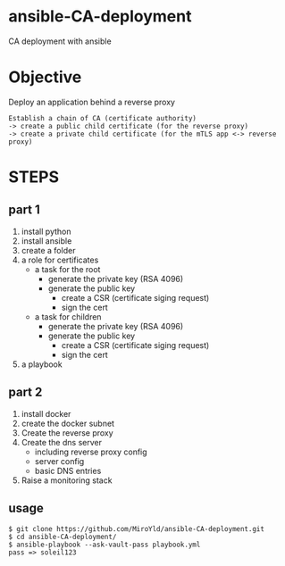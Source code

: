 # ansible-CA-deployment
CA deployment with ansible

# Objective

Deploy an application behind a reverse proxy
```
Establish a chain of CA (certificate authority) 
-> create a public child certificate (for the reverse proxy) 
-> create a private child certificate (for the mTLS app <-> reverse proxy) 
```

# STEPS

## part 1
1. install python
1. install ansible
2. create a folder
3. a role for certificates
    - a task for the root
        - generate the private key (RSA 4096)
        - generate the public key
            - create a CSR (certificate siging request)
            - sign the cert
    - a task for children
        - generate the private key (RSA 4096)
        - generate the public key
            - create a CSR (certificate siging request)
            - sign the cert
4. a playbook

## part 2
1. install docker
2. create the docker subnet
3. Create the reverse proxy
4. Create the dns server
    - including reverse proxy config
    - server config
    - basic DNS entries
5. Raise a monitoring stack
## usage
```
$ git clone https://github.com/MiroYld/ansible-CA-deployment.git
$ cd ansible-CA-deployment/
$ ansible-playbook --ask-vault-pass playbook.yml
pass => soleil123
```
